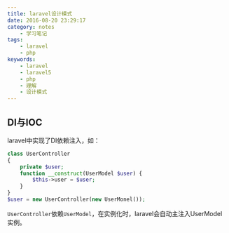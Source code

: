 ```yaml
---
title: laravel设计模式
date: 2016-08-20 23:29:17
category: notes
    - 学习笔记
tags:
    - laravel
    - php
keywords:
    - laravel
    - laravel5
    - php
    - 理解
    - 设计模式
---
```


## DI与IOC

laravel中实现了DI依赖注入，如：

```php
class UserController
{
    private $user;
    function __construct(UserModel $user) {
        $this->user = $user;
    }
}
$user = new UserController(new UserMonel());
```    

`UserController`依赖`UserModel`，在实例化时，laravel会自动主注入UserModel实例。
<!--stackedit_data:
eyJoaXN0b3J5IjpbLTI2NDU0NTgxM119
-->